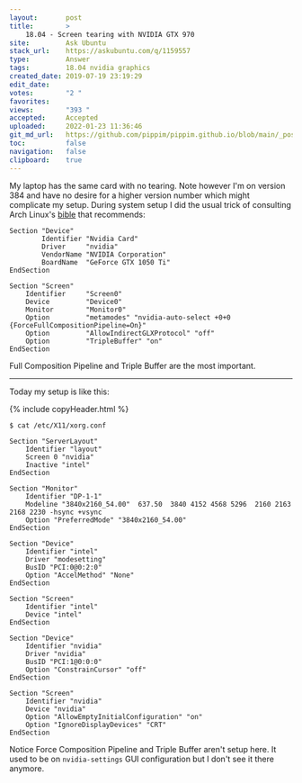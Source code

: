 ```yaml
---
layout:       post
title:        >
    18.04 - Screen tearing with NVIDIA GTX 970
site:         Ask Ubuntu
stack_url:    https://askubuntu.com/q/1159557
type:         Answer
tags:         18.04 nvidia graphics
created_date: 2019-07-19 23:19:29
edit_date:    
votes:        "2 "
favorites:    
views:        "393 "
accepted:     Accepted
uploaded:     2022-01-23 11:36:46
git_md_url:   https://github.com/pippim/pippim.github.io/blob/main/_posts/2019/2019-07-19-18.04---Screen-tearing-with-NVIDIA-GTX-970.md
toc:          false
navigation:   false
clipboard:    true
---
```


My laptop has the same card with no tearing. Note however I'm on version 384 and have no desire for a higher version number which might complicate my setup. During system setup I did the usual trick of consulting Arch Linux's [bible](https://wiki.archlinux.org/index.php/NVIDIA/Troubleshooting#Avoid_screen_tearing) that recommends:

``` 
Section "Device"
        Identifier "Nvidia Card"
        Driver     "nvidia"
        VendorName "NVIDIA Corporation"
        BoardName  "GeForce GTX 1050 Ti"
EndSection

Section "Screen"
    Identifier     "Screen0"
    Device         "Device0"
    Monitor        "Monitor0"
    Option         "metamodes" "nvidia-auto-select +0+0 {ForceFullCompositionPipeline=On}"
    Option         "AllowIndirectGLXProtocol" "off"
    Option         "TripleBuffer" "on"
EndSection
```

Full Composition Pipeline and Triple Buffer are the most important.


----------


Today my setup is like this:

{% include copyHeader.html %}
``` 
$ cat /etc/X11/xorg.conf

Section "ServerLayout"
    Identifier "layout"
    Screen 0 "nvidia"
    Inactive "intel"
EndSection

Section "Monitor"
    Identifier "DP-1-1"
    Modeline "3840x2160_54.00"  637.50  3840 4152 4568 5296  2160 2163 2168 2230 -hsync +vsync
    Option "PreferredMode" "3840x2160_54.00"
EndSection

Section "Device"
    Identifier "intel"
    Driver "modesetting"
    BusID "PCI:0@0:2:0"
    Option "AccelMethod" "None"
EndSection

Section "Screen"
    Identifier "intel"
    Device "intel"
EndSection

Section "Device"
    Identifier "nvidia"
    Driver "nvidia"
    BusID "PCI:1@0:0:0"
    Option "ConstrainCursor" "off"
EndSection

Section "Screen"
    Identifier "nvidia"
    Device "nvidia"
    Option "AllowEmptyInitialConfiguration" "on"
    Option "IgnoreDisplayDevices" "CRT"
EndSection
```

Notice Force Composition Pipeline and Triple Buffer aren't setup here. It used to be on `nvidia-settings` GUI configuration but I don't see it there anymore.

